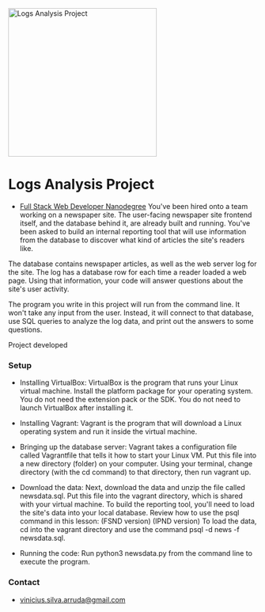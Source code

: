 <img src="https://br.udacity.com/assets/iridium/images/nanodegree-overview/shared/nd-projects/nd004/project-3.jpg" alt="Logs Analysis Project" width="300px">

# Logs Analysis Project #
* [Full Stack Web Developer Nanodegree](https://classroom.udacity.com/nanodegrees/nd004)
You've been hired onto a team working on a newspaper site. The user-facing newspaper site frontend itself, and the database behind it, are already built and running. You've been asked to build an internal reporting tool that will use information from the database to discover what kind of articles the site's readers like.

The database contains newspaper articles, as well as the web server log for the site. The log has a database row for each time a reader loaded a web page. Using that information, your code will answer questions about the site's user activity.

The program you write in this project will run from the command line. It won't take any input from the user. Instead, it will connect to that database, use SQL queries to analyze the log data, and print out the answers to some questions.

Project developed 

### Setup ###

* Installing VirtualBox:
VirtualBox is the program that runs your Linux virtual machine. Install the platform package for your operating system. You do not need the extension pack or the SDK. You do not need to launch VirtualBox after installing it.

* Installing Vagrant:
Vagrant is the program that will download a Linux operating system and run it inside the virtual machine. 

* Bringing up the database server:
Vagrant takes a configuration file called Vagrantfile that tells it how to start your Linux VM. Put this file into a new directory (folder) on your computer. Using your terminal, change directory (with the cd command) to that directory, then run vagrant up.

* Download the data:
Next, download the data and unzip the file called newsdata.sql. Put this file into the vagrant directory, which is shared with your virtual machine.
To build the reporting tool, you'll need to load the site's data into your local database. Review how to use the psql command in this lesson: (FSND version) (IPND version)
To load the data, cd into the vagrant directory and use the command psql -d news -f newsdata.sql.

* Running the code:
Run python3 newsdata.py from the command line to execute the program.

### Contact ###

* [vinicius.silva.arruda@gmail.com](mailto:vinicius.silva.arruda@gmail.com)
